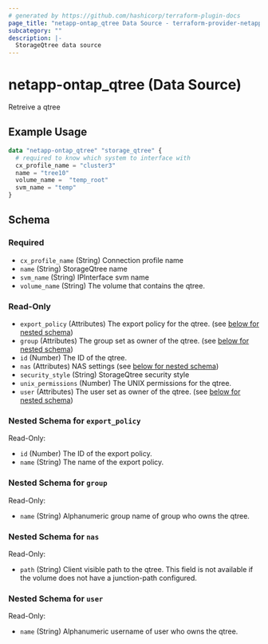 ```yaml
---
# generated by https://github.com/hashicorp/terraform-plugin-docs
page_title: "netapp-ontap_qtree Data Source - terraform-provider-netapp-ontap"
subcategory: ""
description: |-
  StorageQtree data source
---
```


# netapp-ontap_qtree (Data Source)

Retreive a qtree

## Example Usage

```terraform
data "netapp-ontap_qtree" "storage_qtree" {
  # required to know which system to interface with
  cx_profile_name = "cluster3"
  name = "tree10"
  volume_name =  "temp_root"
  svm_name = "temp"
}
```

<!-- schema generated by tfplugindocs -->
## Schema

### Required

- `cx_profile_name` (String) Connection profile name
- `name` (String) StorageQtree name
- `svm_name` (String) IPInterface svm name
- `volume_name` (String) The volume that contains the qtree.

### Read-Only

- `export_policy` (Attributes) The export policy for the qtree. (see [below for nested schema](#nestedatt--export_policy))
- `group` (Attributes) The group set as owner of the qtree. (see [below for nested schema](#nestedatt--group))
- `id` (Number) The ID of the qtree.
- `nas` (Attributes) NAS settings (see [below for nested schema](#nestedatt--nas))
- `security_style` (String) StorageQtree security style
- `unix_permissions` (Number) The UNIX permissions for the qtree.
- `user` (Attributes) The user set as owner of the qtree. (see [below for nested schema](#nestedatt--user))

<a id="nestedatt--export_policy"></a>
### Nested Schema for `export_policy`

Read-Only:

- `id` (Number) The ID of the export policy.
- `name` (String) The name of the export policy.


<a id="nestedatt--group"></a>
### Nested Schema for `group`

Read-Only:

- `name` (String) Alphanumeric group name of group who owns the qtree.


<a id="nestedatt--nas"></a>
### Nested Schema for `nas`

Read-Only:

- `path` (String) Client visible path to the qtree. This field is not available if the volume does not have a junction-path configured.


<a id="nestedatt--user"></a>
### Nested Schema for `user`

Read-Only:

- `name` (String) Alphanumeric username of user who owns the qtree.
